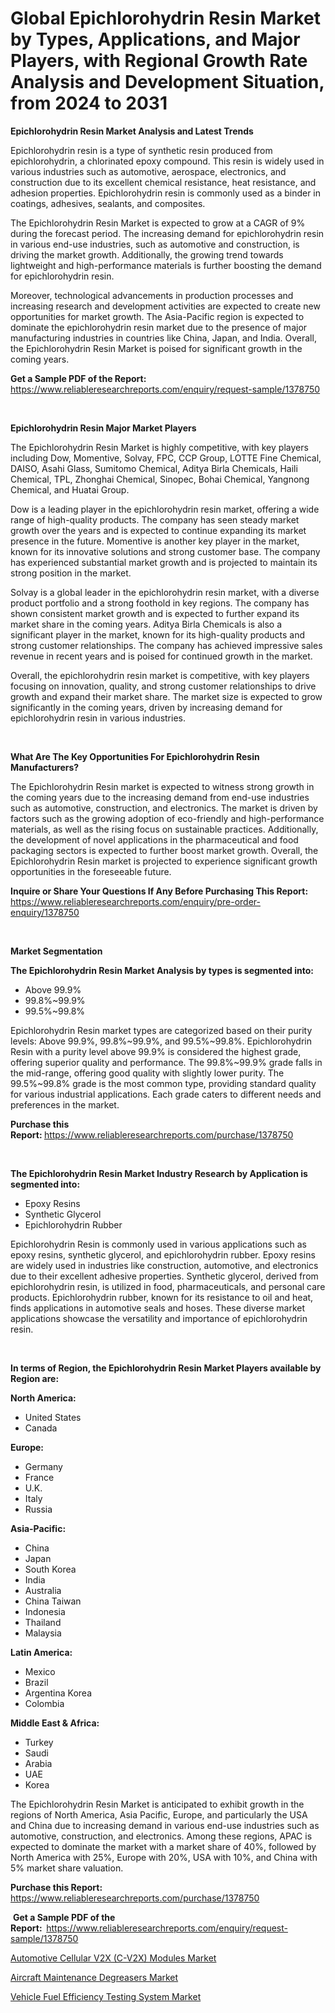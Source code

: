 <p><h1>Global Epichlorohydrin Resin Market by Types, Applications, and Major Players, with Regional Growth Rate Analysis and Development Situation, from 2024 to 2031</h1></p><p><strong>Epichlorohydrin Resin Market Analysis and Latest Trends</strong></p>
<p><p>Epichlorohydrin resin is a type of synthetic resin produced from epichlorohydrin, a chlorinated epoxy compound. This resin is widely used in various industries such as automotive, aerospace, electronics, and construction due to its excellent chemical resistance, heat resistance, and adhesion properties. Epichlorohydrin resin is commonly used as a binder in coatings, adhesives, sealants, and composites.</p><p>The Epichlorohydrin Resin Market is expected to grow at a CAGR of 9% during the forecast period. The increasing demand for epichlorohydrin resin in various end-use industries, such as automotive and construction, is driving the market growth. Additionally, the growing trend towards lightweight and high-performance materials is further boosting the demand for epichlorohydrin resin.</p><p>Moreover, technological advancements in production processes and increasing research and development activities are expected to create new opportunities for market growth. The Asia-Pacific region is expected to dominate the epichlorohydrin resin market due to the presence of major manufacturing industries in countries like China, Japan, and India. Overall, the Epichlorohydrin Resin Market is poised for significant growth in the coming years.</p></p>
<p><strong>Get a Sample PDF of the Report:&nbsp;</strong> <a href="https://www.reliableresearchreports.com/enquiry/request-sample/1378750">https://www.reliableresearchreports.com/enquiry/request-sample/1378750</a></p>
<p>&nbsp;</p>
<p><strong>Epichlorohydrin Resin Major Market Players</strong></p>
<p><p>The Epichlorohydrin Resin Market is highly competitive, with key players including Dow, Momentive, Solvay, FPC, CCP Group, LOTTE Fine Chemical, DAISO, Asahi Glass, Sumitomo Chemical, Aditya Birla Chemicals, Haili Chemical, TPL, Zhonghai Chemical, Sinopec, Bohai Chemical, Yangnong Chemical, and Huatai Group.</p><p>Dow is a leading player in the epichlorohydrin resin market, offering a wide range of high-quality products. The company has seen steady market growth over the years and is expected to continue expanding its market presence in the future. Momentive is another key player in the market, known for its innovative solutions and strong customer base. The company has experienced substantial market growth and is projected to maintain its strong position in the market.</p><p>Solvay is a global leader in the epichlorohydrin resin market, with a diverse product portfolio and a strong foothold in key regions. The company has shown consistent market growth and is expected to further expand its market share in the coming years. Aditya Birla Chemicals is also a significant player in the market, known for its high-quality products and strong customer relationships. The company has achieved impressive sales revenue in recent years and is poised for continued growth in the market.</p><p>Overall, the epichlorohydrin resin market is competitive, with key players focusing on innovation, quality, and strong customer relationships to drive growth and expand their market share. The market size is expected to grow significantly in the coming years, driven by increasing demand for epichlorohydrin resin in various industries.</p></p>
<p>&nbsp;</p>
<p><strong>What Are The Key Opportunities For Epichlorohydrin Resin Manufacturers?</strong></p>
<p><p>The Epichlorohydrin Resin market is expected to witness strong growth in the coming years due to the increasing demand from end-use industries such as automotive, construction, and electronics. The market is driven by factors such as the growing adoption of eco-friendly and high-performance materials, as well as the rising focus on sustainable practices. Additionally, the development of novel applications in the pharmaceutical and food packaging sectors is expected to further boost market growth. Overall, the Epichlorohydrin Resin market is projected to experience significant growth opportunities in the foreseeable future.</p></p>
<p><strong>Inquire or Share Your Questions If Any Before Purchasing This Report:</strong> <a href="https://www.reliableresearchreports.com/enquiry/pre-order-enquiry/1378750">https://www.reliableresearchreports.com/enquiry/pre-order-enquiry/1378750</a></p>
<p>&nbsp;</p>
<p><strong>Market Segmentation</strong></p>
<p><strong>The Epichlorohydrin Resin Market Analysis by types is segmented into:</strong></p>
<p><ul><li>Above 99.9%</li><li>99.8%~99.9%</li><li>99.5%~99.8%</li></ul></p>
<p><p>Epichlorohydrin Resin market types are categorized based on their purity levels: Above 99.9%, 99.8%~99.9%, and 99.5%~99.8%. Epichlorohydrin Resin with a purity level above 99.9% is considered the highest grade, offering superior quality and performance. The 99.8%~99.9% grade falls in the mid-range, offering good quality with slightly lower purity. The 99.5%~99.8% grade is the most common type, providing standard quality for various industrial applications. Each grade caters to different needs and preferences in the market.</p></p>
<p><strong>Purchase this Report:&nbsp;</strong><a href="https://www.reliableresearchreports.com/purchase/1378750">https://www.reliableresearchreports.com/purchase/1378750</a></p>
<p>&nbsp;</p>
<p><strong>The Epichlorohydrin Resin Market Industry Research by Application is segmented into:</strong></p>
<p><ul><li>Epoxy Resins</li><li>Synthetic Glycerol</li><li>Epichlorohydrin Rubber</li></ul></p>
<p><p>Epichlorohydrin Resin is commonly used in various applications such as epoxy resins, synthetic glycerol, and epichlorohydrin rubber. Epoxy resins are widely used in industries like construction, automotive, and electronics due to their excellent adhesive properties. Synthetic glycerol, derived from epichlorohydrin resin, is utilized in food, pharmaceuticals, and personal care products. Epichlorohydrin rubber, known for its resistance to oil and heat, finds applications in automotive seals and hoses. These diverse market applications showcase the versatility and importance of epichlorohydrin resin.</p></p>
<p>&nbsp;</p>
<p><strong>In terms of Region, the Epichlorohydrin Resin Market Players available by Region are:</strong></p>
<p>
    <p> <strong> North America: </strong>
        <ul>
            <li>United States</li>
            <li>Canada</li>
        </ul>
        </p> 
    <p> <strong> Europe: </strong>
        <ul>
            <li>Germany</li>
            <li>France</li>
            <li>U.K.</li>
            <li>Italy</li>
            <li>Russia</li>
        </ul>
        </p> 
    <p> <strong> Asia-Pacific: </strong>
        <ul>
            <li>China</li>
            <li>Japan</li>
            <li>South Korea</li>
            <li>India</li>
            <li>Australia</li>
            <li>China Taiwan</li>
            <li>Indonesia</li>
            <li>Thailand</li>
            <li>Malaysia</li>
        </ul>
        </p> 
    <p> <strong> Latin America: </strong>
        <ul>
            <li>Mexico</li>
            <li>Brazil</li>
            <li>Argentina Korea</li>
            <li>Colombia</li>
        </ul>
        </p> 
    <p> <strong> Middle East & Africa: </strong>
        <ul>
            <li>Turkey</li>
            <li>Saudi</li>
            <li>Arabia</li>
            <li>UAE</li>
            <li>Korea</li>
        </ul>
    </p>
    </p>
<p><p>The Epichlorohydrin Resin Market is anticipated to exhibit growth in the regions of North America, Asia Pacific, Europe, and particularly the USA and China due to increasing demand in various end-use industries such as automotive, construction, and electronics. Among these regions, APAC is expected to dominate the market with a market share of 40%, followed by North America with 25%, Europe with 20%, USA with 10%, and China with 5% market share valuation.</p></p>
<p><strong>Purchase this Report: </strong><a href="https://www.reliableresearchreports.com/purchase/1378750">https://www.reliableresearchreports.com/purchase/1378750</a></p>
<p>&nbsp;<strong>Get a Sample PDF of the Report:&nbsp;&nbsp;</strong><a href="https://www.reliableresearchreports.com/enquiry/request-sample/1378750">https://www.reliableresearchreports.com/enquiry/request-sample/1378750</a></p>
<p><strong></strong></p>
<p><p><a href="https://view.publitas.com/reportprime-1/automotive-cellular-v2x-c-v2x-modules-market-growth-market-trends-covid-19-impact-and-forecasts-for-period-from-2023-2030/">Automotive Cellular V2X (C-V2X) Modules Market</a></p><p><a href="https://view.publitas.com/reportprime-1/aircraft-maintenance-degreasers-market-size-market-share-and-global-market-analysis-report-2023-2030/">Aircraft Maintenance Degreasers Market</a></p><p><a href="https://view.publitas.com/reportprime-1/global-vehicle-fuel-efficiency-testing-system-market-by-types-applications-and-major-players-with-regional-growth-rate-analysis-and-development-situation-from-2023-to-2030/">Vehicle Fuel Efficiency Testing System Market</a></p></p>